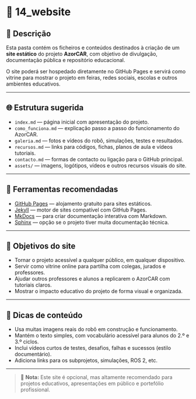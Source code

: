 
# 📁 14_website

## 📌 Descrição
Esta pasta contém os ficheiros e conteúdos destinados à criação de um **site estático** do projeto **AzorCAR**, com objetivo de divulgação, documentação pública e repositório educacional.

O site poderá ser hospedado diretamente no GitHub Pages e servirá como vitrine para mostrar o projeto em feiras, redes sociais, escolas e outros ambientes educativos.

---

## 🌐 Estrutura sugerida

- `index.md` — página inicial com apresentação do projeto.
- `como_funciona.md` — explicação passo a passo do funcionamento do AzorCAR.
- `galeria.md` — fotos e vídeos do robô, simulações, testes e resultados.
- `recursos.md` — links para códigos, fichas, planos de aula e vídeos tutoriais.
- `contacto.md` — formas de contacto ou ligação para o GitHub principal.
- `assets/` — imagens, logótipos, vídeos e outros recursos visuais do site.

---

## 🔧 Ferramentas recomendadas

- [GitHub Pages](https://pages.github.com/) — alojamento gratuito para sites estáticos.
- [Jekyll](https://jekyllrb.com/) — motor de sites compatível com GitHub Pages.
- [MkDocs](https://www.mkdocs.org/) — para criar documentação interativa com Markdown.
- [Sphinx](https://www.sphinx-doc.org/) — opção se o projeto tiver muita documentação técnica.

---

## 🎯 Objetivos do site

- Tornar o projeto acessível a qualquer público, em qualquer dispositivo.
- Servir como vitrine online para partilha com colegas, jurados e professores.
- Ajudar outros professores e alunos a replicarem o AzorCAR com tutoriais claros.
- Mostrar o impacto educativo do projeto de forma visual e organizada.

---

## 🧠 Dicas de conteúdo

- Usa muitas imagens reais do robô em construção e funcionamento.
- Mantém o texto simples, com vocabulário acessível para alunos do 2.º e 3.º ciclos.
- Inclui vídeos curtos de testes, desafios, falhas e sucessos (estilo documentário).
- Adiciona links para os subprojetos, simulações, ROS 2, etc.

---

> 🧭 **Nota:** Este site é opcional, mas altamente recomendado para projetos educativos, apresentações em público e portefólio profissional.
